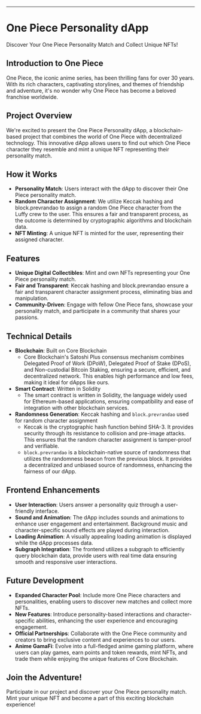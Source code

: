 

---

# One Piece Personality dApp
Discover Your One Piece Personality Match and Collect Unique NFTs!

## Introduction to One Piece
One Piece, the iconic anime series, has been thrilling fans for over 30 years. With its rich characters, captivating storylines, and themes of friendship and adventure, it's no wonder why One Piece has become a beloved franchise worldwide.

## Project Overview
We're excited to present the One Piece Personality dApp, a blockchain-based project that combines the world of One Piece with decentralized technology. This innovative dApp allows users to find out which One Piece character they resemble and mint a unique NFT representing their personality match.

## How it Works
- **Personality Match**: Users interact with the dApp to discover their One Piece personality match.
- **Random Character Assignment**: We utilize Keccak hashing and block.prevrandao to assign a random One Piece character from the Luffy crew to the user. This ensures a fair and transparent process, as the outcome is determined by cryptographic algorithms and blockchain data.
- **NFT Minting**: A unique NFT is minted for the user, representing their assigned character.

## Features
- **Unique Digital Collectibles**: Mint and own NFTs representing your One Piece personality match.
- **Fair and Transparent**: Keccak hashing and block.prevrandao ensure a fair and transparent character assignment process, eliminating bias and manipulation.
- **Community-Driven**: Engage with fellow One Piece fans, showcase your personality match, and participate in a community that shares your passions.

## Technical Details
- **Blockchain**: Built on Core Blockchain
  - Core Blockchain's Satoshi Plus consensus mechanism combines Delegated Proof of Work (DPoW), Delegated Proof of Stake (DPoS), and Non-custodial Bitcoin Staking, ensuring a secure, efficient, and decentralized network. This enables high performance and low fees, making it ideal for dApps like ours.
- **Smart Contract**: Written in Solidity
  - The smart contract is written in Solidity, the language widely used for Ethereum-based applications, ensuring compatibility and ease of integration with other blockchain services.
- **Randomness Generation**: Keccak hashing and `block.prevrandao` used for random character assignment
  - Keccak is the cryptographic hash function behind SHA-3. It provides security through its resistance to collision and pre-image attacks. This ensures that the random character assignment is tamper-proof and verifiable.
  - `block.prevrandao` is a blockchain-native source of randomness that utilizes the randomness beacon from the previous block. It provides a decentralized and unbiased source of randomness, enhancing the fairness of our dApp.

## Frontend Enhancements
- **User Interaction**: Users answer a personality quiz through a user-friendly interface.
- **Sound and Animation**: The dApp includes sounds and animations to enhance user engagement and entertainment. Background music and character-specific sound effects are played during interaction.
- **Loading Animation**: A visually appealing loading animation is displayed while the dApp processes data.
- **Subgraph Integration**: The frontend utilizes a subgraph to efficiently query blockchain data, provide users with real time data ensuring smooth and responsive user interactions.

## Future Development
- **Expanded Character Pool**: Include more One Piece characters and personalities, enabling users to discover new matches and collect more NFTs.
- **New Features**: Introduce personality-based interactions and character-specific abilities, enhancing the user experience and encouraging engagement.
- **Official Partnerships**: Collaborate with the One Piece community and creators to bring exclusive content and experiences to our users.
- **Anime GamaFi**: Evolve into a full-fledged anime gaming platform, where users can play games, earn points and token rewards, mint NFTs, and trade them while enjoying the unique features of Core Blockchain.

## Join the Adventure!
Participate in our project and discover your One Piece personality match. Mint your unique NFT and become a part of this exciting blockchain experience!

 
